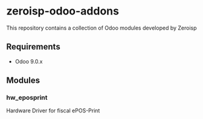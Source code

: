 # zeroisp-odoo-addons
This repository contains a collection of Odoo modules developed by Zeroisp  


## Requirements

* Odoo 9.0.x

## Modules

### hw_eposprint

Hardware Driver for fiscal ePOS-Print
